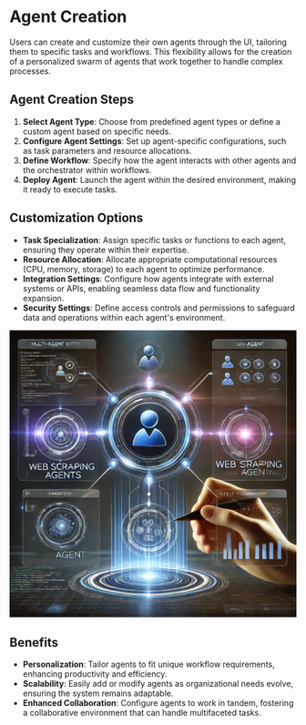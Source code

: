 # Agent Creation

Users can create and customize their own agents through the UI, tailoring them to specific tasks and workflows. This flexibility allows for the creation of a personalized swarm of agents that work together to handle complex processes.

## Agent Creation Steps

1. **Select Agent Type**: Choose from predefined agent types or define a custom agent based on specific needs.
2. **Configure Agent Settings**: Set up agent-specific configurations, such as task parameters and resource allocations.
3. **Define Workflow**: Specify how the agent interacts with other agents and the orchestrator within workflows.
4. **Deploy Agent**: Launch the agent within the desired environment, making it ready to execute tasks.

## Customization Options

- **Task Specialization**: Assign specific tasks or functions to each agent, ensuring they operate within their expertise.
- **Resource Allocation**: Allocate appropriate computational resources (CPU, memory, storage) to each agent to optimize performance.
- **Integration Settings**: Configure how agents integrate with external systems or APIs, enabling seamless data flow and functionality expansion.
- **Security Settings**: Define access controls and permissions to safeguard data and operations within each agent's environment.

![System Architecture Diagram](images/creation.png)

## Benefits

- **Personalization**: Tailor agents to fit unique workflow requirements, enhancing productivity and efficiency.
- **Scalability**: Easily add or modify agents as organizational needs evolve, ensuring the system remains adaptable.
- **Enhanced Collaboration**: Configure agents to work in tandem, fostering a collaborative environment that can handle multifaceted tasks.
